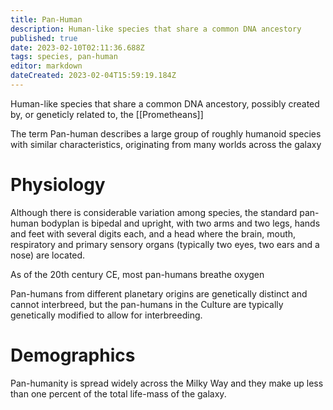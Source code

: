 ```yaml
---
title: Pan-Human
description: Human-like species that share a common DNA ancestory
published: true
date: 2023-02-10T02:11:36.688Z
tags: species, pan-human
editor: markdown
dateCreated: 2023-02-04T15:59:19.184Z
---
```


Human-like species that share a common DNA ancestory, possibly created by, or geneticly related to, the [[Prometheans]]

The term Pan-human describes a large group of roughly humanoid species with similar characteristics, originating from many worlds across the galaxy


# Physiology
Although there is considerable variation among species, the standard pan-human bodyplan is bipedal and upright, with two arms and two legs, hands and feet with several digits each, and a head where the brain, mouth, respiratory and primary sensory organs (typically two eyes, two ears and a nose) are located.

As of the 20th century CE, most pan-humans breathe oxygen

Pan-humans from different planetary origins are genetically distinct and cannot interbreed, but the pan-humans in the Culture are typically genetically modified to allow for interbreeding.

# Demographics
Pan-humanity is spread widely across the Milky Way and they make up less than one percent of the total life-mass of the galaxy.